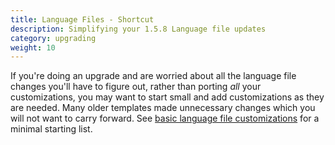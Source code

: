 ```yaml
---
title: Language Files - Shortcut 
description: Simplifying your 1.5.8 Language file updates
category: upgrading 
weight: 10
---
```


If you're doing an upgrade and are worried about all the language file changes you'll have to figure out, rather than porting *all* your customizations, you may want to start small and add customizations as they are needed.  Many older templates made unnecessary changes which you will not want to carry forward.  See [basic language file customizations](/user/languages/basic_158_language_customizations/) for a minimal starting list.
